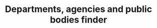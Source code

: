 ---
layout: frontend-template-documentation
sectionKey: Frontend templates
eleventyNavigation:
  parent: Finder
title: Departments, agencies and public bodies finder
description: A directory of all the departments, agencies and public bodies within the UK government
howItWorks:
  This finder lists all the departments, agencies and public bodies within the UK government. End-users can use the search component to filter the returned results on the page.
examples:
  0:
    title: Departments, agencies and public bodies
    link: https://www.gov.uk/government/organisations
contentSchema:
  title: organisations_homepage
  link: https://docs.publishing.service.gov.uk/content-schemas/organisations_homepage.html
contentType:
  title: finder
  link: https://docs.publishing.service.gov.uk/document-types/finder.html
renderingApp: collections
components:
  0:
    componentName: Layout super navigation header
    componentURL: https://components.publishing.service.gov.uk/component-guide/layout_super_navigation_header
    generated: auto
    input: 
  1:
    componentName: Breadcrumbs
    componentURL: https://components.publishing.service.gov.uk/component-guide/breadcrumbs
    generated: auto
    input: 
  2:
    componentName: Heading
    componentURL: https://components.publishing.service.gov.uk/component-guide/heading
    generated: auto
    input:
  3:
    componentName: '[Form input](https://components.publishing.service.gov.uk/component-guide/input) is being used as search field'
    componentURL:
    generated: auto
    input:
  4:
    componentName: Feedback
    componentURL: https://components.publishing.service.gov.uk/component-guide/feedback
    generated: auto
    input:
  5:
    componentName: Layout footer
    componentURL: https://components.publishing.service.gov.uk/component-guide/layout_footer
    generated: auto
    input:
  6:
    componentName: Page title
    componentURL: https://components.publishing.service.gov.uk/component-guide/title
    generated: auto
    input:
  7:
    componentName: '[Details](https://components.publishing.service.gov.uk/component-guide/details) is displayed if an  organization is sponsored by another organization'
    componentURL:
    generated: publisher
    input: Sponsoring organisation
  8:
    componentName: Big number
    componentURL: https://components.publishing.service.gov.uk/component-guide/big_number
    generated: auto
    input:
  9:
    componentName: Organisation logo
    componentURL: https://components.publishing.service.gov.uk/component-guide/organisation_logo
    generated: publisher
    input: Logo formatted name (required), Logo crest (required), and Brand color
---